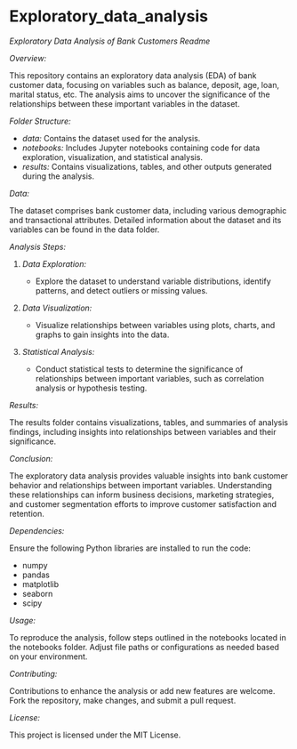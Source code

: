 # Exploratory_data_analysis
*Exploratory Data Analysis of Bank Customers Readme*

*Overview:*

This repository contains an exploratory data analysis (EDA) of bank customer data, focusing on variables such as balance, deposit, age, loan, marital status, etc. The analysis aims to uncover the significance of the relationships between these important variables in the dataset.

*Folder Structure:*

- *data:* Contains the dataset used for the analysis.
- *notebooks:* Includes Jupyter notebooks containing code for data exploration, visualization, and statistical analysis.
- *results:* Contains visualizations, tables, and other outputs generated during the analysis.

*Data:*

The dataset comprises bank customer data, including various demographic and transactional attributes. Detailed information about the dataset and its variables can be found in the data folder.

*Analysis Steps:*

1. *Data Exploration:*
   - Explore the dataset to understand variable distributions, identify patterns, and detect outliers or missing values.

2. *Data Visualization:*
   - Visualize relationships between variables using plots, charts, and graphs to gain insights into the data.

3. *Statistical Analysis:*
   - Conduct statistical tests to determine the significance of relationships between important variables, such as correlation analysis or hypothesis testing.

*Results:*

The results folder contains visualizations, tables, and summaries of analysis findings, including insights into relationships between variables and their significance.

*Conclusion:*

The exploratory data analysis provides valuable insights into bank customer behavior and relationships between important variables. Understanding these relationships can inform business decisions, marketing strategies, and customer segmentation efforts to improve customer satisfaction and retention.

*Dependencies:*

Ensure the following Python libraries are installed to run the code:
- numpy
- pandas
- matplotlib
- seaborn
- scipy

*Usage:*

To reproduce the analysis, follow steps outlined in the notebooks located in the notebooks folder. Adjust file paths or configurations as needed based on your environment.

*Contributing:*

Contributions to enhance the analysis or add new features are welcome. Fork the repository, make changes, and submit a pull request.

*License:*

This project is licensed under the MIT License.

